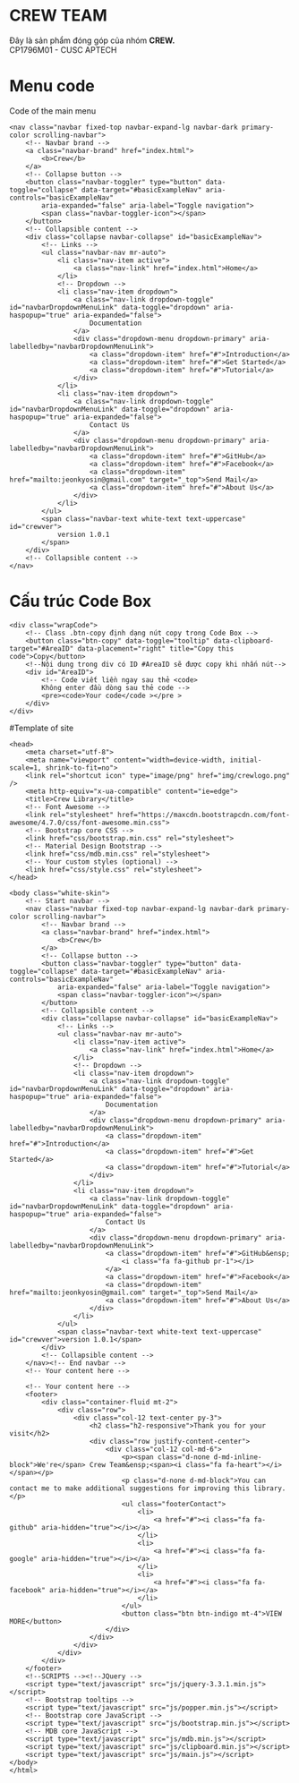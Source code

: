 # CREW TEAM
Đây là sản phẩm đóng góp của nhóm <b>CREW.</b><br>
CP1796M01 - CUSC APTECH

# Menu code
<!-- Start navbar --> Code of the main menu <br>
    <nav class="navbar fixed-top navbar-expand-lg navbar-dark primary-color scrolling-navbar">
        <!-- Navbar brand -->
        <a class="navbar-brand" href="index.html">
            <b>Crew</b>
        </a>
        <!-- Collapse button -->
        <button class="navbar-toggler" type="button" data-toggle="collapse" data-target="#basicExampleNav" aria-controls="basicExampleNav"
            aria-expanded="false" aria-label="Toggle navigation">
            <span class="navbar-toggler-icon"></span>
        </button>
        <!-- Collapsible content -->
        <div class="collapse navbar-collapse" id="basicExampleNav">
            <!-- Links -->
            <ul class="navbar-nav mr-auto">
                <li class="nav-item active">
                    <a class="nav-link" href="index.html">Home</a>
                </li>
                <!-- Dropdown -->
                <li class="nav-item dropdown">
                    <a class="nav-link dropdown-toggle" id="navbarDropdownMenuLink" data-toggle="dropdown" aria-haspopup="true" aria-expanded="false">
                        Documentation
                    </a>
                    <div class="dropdown-menu dropdown-primary" aria-labelledby="navbarDropdownMenuLink">
                        <a class="dropdown-item" href="#">Introduction</a>
                        <a class="dropdown-item" href="#">Get Started</a>
                        <a class="dropdown-item" href="#">Tutorial</a>
                    </div>
                </li>
                <li class="nav-item dropdown">
                    <a class="nav-link dropdown-toggle" id="navbarDropdownMenuLink" data-toggle="dropdown" aria-haspopup="true" aria-expanded="false">
                        Contact Us
                    </a>
                    <div class="dropdown-menu dropdown-primary" aria-labelledby="navbarDropdownMenuLink">
                        <a class="dropdown-item" href="#">GitHub</a>
                        <a class="dropdown-item" href="#">Facebook</a>
                        <a class="dropdown-item" href="mailto:jeonkyosin@gmail.com" target="_top">Send Mail</a>
                        <a class="dropdown-item" href="#">About Us</a>
                    </div>
                </li>
            </ul>
            <span class="navbar-text white-text text-uppercase" id="crewver">
                version 1.0.1
            </span>
        </div>
        <!-- Collapsible content -->
    </nav>
<!-- End navbar -->

# Cấu trúc Code Box
<!-- Class wrapCode sẽ tạo một hộp chứa code-->
    <div class="wrapCode">
        <!-- Class .btn-copy định dạng nút copy trong Code Box -->
        <button class="btn-copy" data-toggle="tooltip" data-clipboard-target="#AreaID" data-placement="right" title="Copy this code">Copy</button>
        <!--Nội dung trong div có ID #AreaID sẽ được copy khi nhấn nút-->
        <div id="AreaID">
            <!-- Code viết liền ngay sau thẻ <code> 
            Không enter đầu dòng sau thẻ code -->
            <pre><code>Your code</code ></pre >
        </div>
    </div>
#Template of site
    <!DOCTYPE html>
    <html lang="en">

    <head>
        <meta charset="utf-8">
        <meta name="viewport" content="width=device-width, initial-scale=1, shrink-to-fit=no">
        <link rel="shortcut icon" type="image/png" href="img/crewlogo.png" />
        <meta http-equiv="x-ua-compatible" content="ie=edge">
        <title>Crew Library</title>
        <!-- Font Awesome -->
        <link rel="stylesheet" href="https://maxcdn.bootstrapcdn.com/font-awesome/4.7.0/css/font-awesome.min.css">
        <!-- Bootstrap core CSS -->
        <link href="css/bootstrap.min.css" rel="stylesheet">
        <!-- Material Design Bootstrap -->
        <link href="css/mdb.min.css" rel="stylesheet">
        <!-- Your custom styles (optional) -->
        <link href="css/style.css" rel="stylesheet">
    </head>

    <body class="white-skin">
        <!-- Start navbar -->
        <nav class="navbar fixed-top navbar-expand-lg navbar-dark primary-color scrolling-navbar">
            <!-- Navbar brand -->
            <a class="navbar-brand" href="index.html">
                <b>Crew</b>
            </a>
            <!-- Collapse button -->
            <button class="navbar-toggler" type="button" data-toggle="collapse" data-target="#basicExampleNav" aria-controls="basicExampleNav"
                aria-expanded="false" aria-label="Toggle navigation">
                <span class="navbar-toggler-icon"></span>
            </button>
            <!-- Collapsible content -->
            <div class="collapse navbar-collapse" id="basicExampleNav">
                <!-- Links -->
                <ul class="navbar-nav mr-auto">
                    <li class="nav-item active">
                        <a class="nav-link" href="index.html">Home</a>
                    </li>
                    <!-- Dropdown -->
                    <li class="nav-item dropdown">
                        <a class="nav-link dropdown-toggle" id="navbarDropdownMenuLink" data-toggle="dropdown" aria-haspopup="true" aria-expanded="false">
                            Documentation
                        </a>
                        <div class="dropdown-menu dropdown-primary" aria-labelledby="navbarDropdownMenuLink">
                            <a class="dropdown-item" href="#">Introduction</a>
                            <a class="dropdown-item" href="#">Get Started</a>
                            <a class="dropdown-item" href="#">Tutorial</a>
                        </div>
                    </li>
                    <li class="nav-item dropdown">
                        <a class="nav-link dropdown-toggle" id="navbarDropdownMenuLink" data-toggle="dropdown" aria-haspopup="true" aria-expanded="false">
                            Contact Us
                        </a>
                        <div class="dropdown-menu dropdown-primary" aria-labelledby="navbarDropdownMenuLink">
                            <a class="dropdown-item" href="#">GitHub&ensp;
                                <i class="fa fa-github pr-1"></i>
                            </a>
                            <a class="dropdown-item" href="#">Facebook</a>
                            <a class="dropdown-item" href="mailto:jeonkyosin@gmail.com" target="_top">Send Mail</a>
                            <a class="dropdown-item" href="#">About Us</a>
                        </div>
                    </li>
                </ul>
                <span class="navbar-text white-text text-uppercase" id="crewver">version 1.0.1</span>
            </div>
            <!-- Collapsible content -->
        </nav><!-- End navbar -->
        <!-- Your content here -->
        
        <!-- Your content here -->
        <footer>
            <div class="container-fluid mt-2">
                <div class="row">
                    <div class="col-12 text-center py-3">
                        <h2 class="h2-responsive">Thank you for your visit</h2>
                        <div class="row justify-content-center">
                            <div class="col-12 col-md-6">
                                <p><span class="d-none d-md-inline-block">We're</span> Crew Team&ensp;<span><i class="fa fa-heart"></i></span></p>
                                <p class="d-none d-md-block">You can contact me to make additional suggestions for improving this library.</p>
                                <ul class="footerContact">
                                    <li>
                                        <a href="#"><i class="fa fa-github" aria-hidden="true"></i></a>
                                    </li>
                                    <li>
                                        <a href="#"><i class="fa fa-google" aria-hidden="true"></i></a>
                                    </li>
                                    <li>
                                        <a href="#"><i class="fa fa-facebook" aria-hidden="true"></i></a>
                                    </li>
                                </ul>
                                <button class="btn btn-indigo mt-4">VIEW MORE</button>
                            </div>
                        </div>
                    </div>
                </div>
            </div>
        </footer>
        <!--SCRIPTS --><!--JQuery -->
        <script type="text/javascript" src="js/jquery-3.3.1.min.js"></script>
        <!-- Bootstrap tooltips -->
        <script type="text/javascript" src="js/popper.min.js"></script>
        <!-- Bootstrap core JavaScript -->
        <script type="text/javascript" src="js/bootstrap.min.js"></script>
        <!-- MDB core JavaScript -->
        <script type="text/javascript" src="js/mdb.min.js"></script>
        <script type="text/javascript" src="js/clipboard.min.js"></script>
        <script type="text/javascript" src="js/main.js"></script>
    </body>
    </html>

